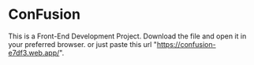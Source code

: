 # ConFusion
This is a Front-End Development Project.
Download the file and open it in your preferred browser.
or just paste this url "https://confusion-e7df3.web.app/". 
